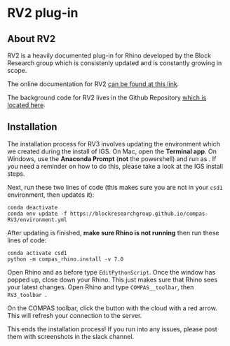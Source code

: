 # RV2 plug-in

## About RV2

RV2 is a heavily documented plug-in for Rhino developed by the Block Research group which is consistenly updated and is constantly growing in scope. 

The online documentation for RV2 [can be found at this link](https://blockresearchgroup.gitbook.io/rv2/).

The background code for RV2 lives in the Github Repository [which is located here](https://github.com/BlockResearchGroup/compas-RV2).


## Installation

The installation process for RV3 involves updating the environment which we created during the install of IGS. On Mac, open the **Terminal app**. On Windows, use the **Anaconda Prompt** (**not** the powershell) and run as . If you need a reminder on how to do this, please take a look at the IGS install steps.

Next, run these two lines of code (this makes sure you are not in your `csd1` environment, then updates it):


```
conda deactivate
conda env update -f https://blockresearchgroup.github.io/compas-RV3/environment.yml
```

After updating is finished, **make sure Rhino is not running** then run these lines of code:

```
conda activate csd1
python -m compas_rhino.install -v 7.0
```

Open Rhino and as before type `EditPythonScript`. Once the window has popped up, close down your Rhino. This just makes sure that Rhino sees your latest changes. Open Rhino and type `COMPAS__toolbar`, then `RV3_toolbar `.

On the COMPAS toolbar, click the button with the cloud with a red arrow. This will refresh your connection to the server. 

This ends the installation process! If you run into any issues, please post them with screenshots in the slack channel.